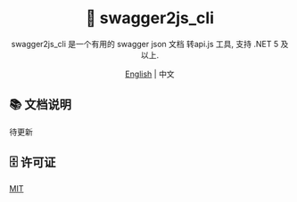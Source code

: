 ﻿<h1 align="center"> 🦄 swagger2js_cli </h1>
<div align="center">
swagger2js_cli 是一个有用的 swagger json 文档 转api.js 工具, 支持 .NET 5 及以上.
<p>
    <a href="README.zh-CN.md">English</a> |  
    <span>中文</span>
</p>

</div>

## 📚 文档说明
待更新

## 🗄 许可证

[MIT](LICENSE)